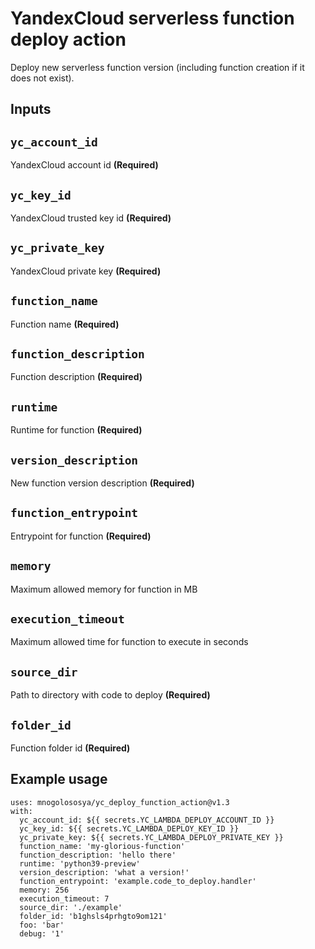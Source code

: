 # YandexCloud serverless function deploy action

Deploy new serverless function version (including function creation if it does not exist).

## Inputs

## `yc_account_id`

YandexCloud account id **(Required)**

## `yc_key_id`

YandexCloud trusted key id **(Required)**

## `yc_private_key`

YandexCloud private key **(Required)**

## `function_name`

Function name **(Required)**

## `function_description`

Function description **(Required)**

## `runtime`

Runtime for function **(Required)**

## `version_description`

New function version description **(Required)**

## `function_entrypoint`

Entrypoint for function **(Required)**

## `memory`

Maximum allowed memory for function in MB

## `execution_timeout`

Maximum allowed time for function to execute in seconds

## `source_dir`

Path to directory with code to deploy **(Required)**

## `folder_id`

Function folder id **(Required)**

## Example usage

```
uses: mnogolososya/yc_deploy_function_action@v1.3
with:
  yc_account_id: ${{ secrets.YC_LAMBDA_DEPLOY_ACCOUNT_ID }}
  yc_key_id: ${{ secrets.YC_LAMBDA_DEPLOY_KEY_ID }}
  yc_private_key: ${{ secrets.YC_LAMBDA_DEPLOY_PRIVATE_KEY }}
  function_name: 'my-glorious-function'
  function_description: 'hello there'
  runtime: 'python39-preview'
  version_description: 'what a version!'
  function_entrypoint: 'example.code_to_deploy.handler'
  memory: 256
  execution_timeout: 7
  source_dir: './example'
  folder_id: 'b1ghsls4prhgto9om121'
  foo: 'bar'
  debug: '1'
```